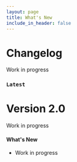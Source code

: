 ```yaml
---
layout: page
title: What's New
include_in_header: false
---
```


# Changelog
Work in progress
<br>

### `Latest`
# **Version 2.0**
Work in progress
#### What's New
- Work in progress

<br>
